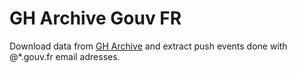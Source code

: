 # GH Archive Gouv FR
Download data from [GH Archive](https://www.gharchive.org) and extract push events done with @*.gouv.fr email adresses.

